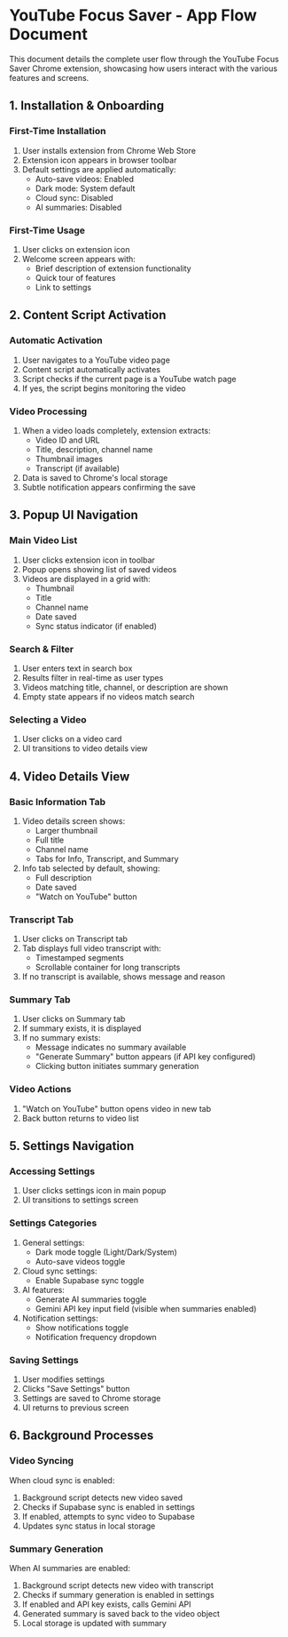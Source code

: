# YouTube Focus Saver - App Flow Document

This document details the complete user flow through the YouTube Focus Saver Chrome extension, showcasing how users interact with the various features and screens.

## 1. Installation & Onboarding

### First-Time Installation
1. User installs extension from Chrome Web Store
2. Extension icon appears in browser toolbar
3. Default settings are applied automatically:
   - Auto-save videos: Enabled
   - Dark mode: System default
   - Cloud sync: Disabled
   - AI summaries: Disabled

### First-Time Usage
1. User clicks on extension icon
2. Welcome screen appears with:
   - Brief description of extension functionality
   - Quick tour of features
   - Link to settings

## 2. Content Script Activation

### Automatic Activation
1. User navigates to a YouTube video page
2. Content script automatically activates
3. Script checks if the current page is a YouTube watch page
4. If yes, the script begins monitoring the video

### Video Processing
1. When a video loads completely, extension extracts:
   - Video ID and URL
   - Title, description, channel name
   - Thumbnail images
   - Transcript (if available)
2. Data is saved to Chrome's local storage
3. Subtle notification appears confirming the save

## 3. Popup UI Navigation

### Main Video List
1. User clicks extension icon in toolbar
2. Popup opens showing list of saved videos
3. Videos are displayed in a grid with:
   - Thumbnail
   - Title
   - Channel name
   - Date saved
   - Sync status indicator (if enabled)

### Search & Filter
1. User enters text in search box
2. Results filter in real-time as user types
3. Videos matching title, channel, or description are shown
4. Empty state appears if no videos match search

### Selecting a Video
1. User clicks on a video card
2. UI transitions to video details view

## 4. Video Details View

### Basic Information Tab
1. Video details screen shows:
   - Larger thumbnail
   - Full title
   - Channel name
   - Tabs for Info, Transcript, and Summary
2. Info tab selected by default, showing:
   - Full description
   - Date saved
   - "Watch on YouTube" button

### Transcript Tab
1. User clicks on Transcript tab
2. Tab displays full video transcript with:
   - Timestamped segments
   - Scrollable container for long transcripts
3. If no transcript is available, shows message and reason

### Summary Tab
1. User clicks on Summary tab
2. If summary exists, it is displayed
3. If no summary exists:
   - Message indicates no summary available
   - "Generate Summary" button appears (if API key configured)
   - Clicking button initiates summary generation

### Video Actions
1. "Watch on YouTube" button opens video in new tab
2. Back button returns to video list

## 5. Settings Navigation

### Accessing Settings
1. User clicks settings icon in main popup
2. UI transitions to settings screen

### Settings Categories
1. General settings:
   - Dark mode toggle (Light/Dark/System)
   - Auto-save videos toggle
2. Cloud sync settings:
   - Enable Supabase sync toggle
3. AI features:
   - Generate AI summaries toggle
   - Gemini API key input field (visible when summaries enabled)
4. Notification settings:
   - Show notifications toggle
   - Notification frequency dropdown

### Saving Settings
1. User modifies settings
2. Clicks "Save Settings" button
3. Settings are saved to Chrome storage
4. UI returns to previous screen

## 6. Background Processes

### Video Syncing
When cloud sync is enabled:
1. Background script detects new video saved
2. Checks if Supabase sync is enabled in settings
3. If enabled, attempts to sync video to Supabase
4. Updates sync status in local storage

### Summary Generation
When AI summaries are enabled:
1. Background script detects new video with transcript
2. Checks if summary generation is enabled in settings
3. If enabled and API key exists, calls Gemini API
4. Generated summary is saved back to the video object
5. Local storage is updated with summary
